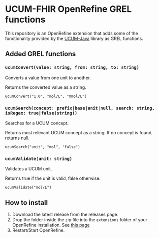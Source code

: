 # UCUM-FHIR OpenRefine GREL functions

This repository is an OpenRefine extension that adds some of the functionality provided by
the [UCUM-Java](https://github.com/FHIR/Ucum-java/tree/master) library as GREL functions.

## Added GREL functions

### `ucumConvert(value: string, from: string, to: string)`

Converts a value from one unit to another.

Returns the converted value as a string.

```grel
ucumConvert("1.0", "mol/L", "mmol/L")
```

### `ucumSearch(concept: prefix|base|unit|null, search: string, isRegex: true|false(string))`

Searches for a UCUM concept.

Returns most relevant UCUM concept as a string. If no concept is found, returns null.

```grel
ucumSearch("unit", "mol", "false")
```

### `ucumValidate(unit: string)`

Validates a UCUM unit.

Returns true if the unit is valid, false otherwise.

```grel
ucumValidate("mol/L")
```

## How to install

1. Download the latest release from the releases page.
2. Drop the folder inside the zip file into the `extensions` folder of your OpenRefine installation.
   See [this page](https://openrefine.org/docs/manual/installing#find-the-right-place-to-install)
3. Restart/Start OpenRefine.

